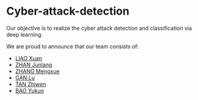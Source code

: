 # Cyber-attack-detection

Our objective is to realize the cyber attack detection and classification via deep learning.

We are proud to announce that our team consists of:

- [LIAO Xuan](https://github.com/Valentine233)
- [ZHAN Junlang](https://github.com/zhanjunlang)
- [ZHANG Mengxue]()
- [GAN Lu](https://github.com/Gudonko)
- [TAN Zhiwen](https://github.com/PaulTan94)
- [BAO Yukun](https://github.com/baoyukun)

